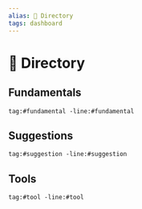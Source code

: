 ```yaml
---
alias: 📝 Directory
tags: dashboard
---
```

# 📝 Directory
## Fundamentals
```query
tag:#fundamental -line:#fundamental
```

## Suggestions
```query
tag:#suggestion -line:#suggestion
```

## Tools
```query
tag:#tool -line:#tool
```